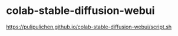 # colab-stable-diffusion-webui

https://pulipulichen.github.io/colab-stable-diffusion-webui/script.sh